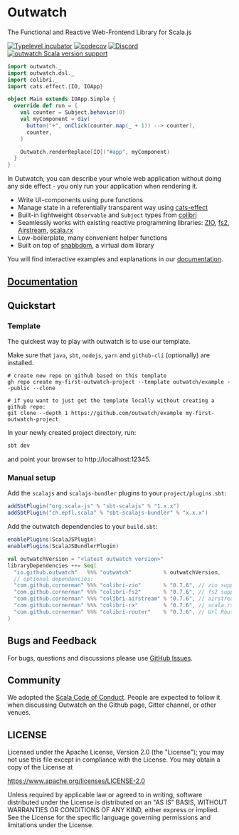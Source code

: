 # Outwatch
The Functional and Reactive Web-Frontend Library for Scala.js

[![Typelevel incubator](https://img.shields.io/badge/typelevel-incubator-F51C2B.svg)](http://typelevel.org)
[![codecov](https://codecov.io/gh/outwatch/outwatch/branch/master/graph/badge.svg?token=TGCcxBnOHi)](https://codecov.io/gh/outwatch/outwatch)
[![Discord](https://img.shields.io/discord/632277896739946517.svg?label=&logo=discord&logoColor=ffffff&color=404244&labelColor=6A7EC2)](https://discord.gg/9V8FZTVZ9R)
[![outwatch Scala version support](https://index.scala-lang.org/outwatch/outwatch/outwatch/latest-by-scala-version.svg?platform=sjs1)](https://index.scala-lang.org/outwatch/outwatch/outwatch)


```scala
import outwatch._
import outwatch.dsl._
import colibri._
import cats.effect.{IO, IOApp}

object Main extends IOApp.Simple {
  override def run = {
    val counter = Subject.behavior(0)
    val myComponent = div(
      button("+", onClick(counter.map(_ + 1)) --> counter),
      counter,
    )

    Outwatch.renderReplace[IO]("#app", myComponent)
  }
}
```
In Outwatch, you can describe your whole web application without doing any side effect - you only run your application when rendering it.

* Write UI-components using pure functions
* Manage state in a referentially transparent way using [cats-effect](https://github.com/typelevel/cats-effect)
* Built-in lightweight `Observable` and `Subject` types from [colibri](http://github.com/cornerman/colibri)
* Seamlessly works with existing reactive programming libraries: [ZIO](https://github.com/zio/zio), [fs2](https://github.com/typelevel/fs2), [Airstream](https://github.com/raquo/airstream), [scala.rx](https://github.com/lihaoyi/scala.rx)
* Low-boilerplate, many convenient helper functions
* Built on top of [snabbdom](https://github.com/snabbdom/snabbdom), a virtual dom library

You will find interactive examples and explanations in our [documentation](https://outwatch.github.io/docs/readme.html).

## [Documentation](https://outwatch.github.io/docs/readme.html)

## Quickstart

### Template

The quickest way to play with outwatch is to use our template.

Make sure that `java`, `sbt`, `nodejs`, `yarn` and `github-cli` (optionally) are installed.

```shell
# create new repo on github based on this template
gh repo create my-first-outwatch-project --template outwatch/example --public --clone

# if you want to just get the template locally without creating a github repo:
git clone --depth 1 https://github.com/outwatch/example my-first-outwatch-project

```

In your newly created project directory, run:

```bash
sbt dev
```

and point your browser to http://localhost:12345.

### Manual setup

Add the `scalajs` and `scalajs-bundler` plugins to your `project/plugins.sbt`:
```scala
addSbtPlugin("org.scala-js" % "sbt-scalajs" % "1.x.x")
addSbtPlugin("ch.epfl.scala" % "sbt-scalajs-bundler" % "x.x.x")
```

Add the outwatch dependencies to your `build.sbt`:
```scala
enablePlugins(ScalaJSPlugin)
enablePlugins(ScalaJSBundlerPlugin)

val outwatchVersion = "<latest outwatch version>"
libraryDependencies ++= Seq(
  "io.github.outwatch"   %%% "outwatch"          % outwatchVersion,
  // optional dependencies:
  "com.github.cornerman" %%% "colibri-zio"       % "0.7.6", // zio support
  "com.github.cornerman" %%% "colibri-fs2"       % "0.7.6", // fs2 support
  "com.github.cornerman" %%% "colibri-airstream" % "0.7.6", // airstream support
  "com.github.cornerman" %%% "colibri-rx"        % "0.7.6", // scala.rx support
  "com.github.cornerman" %%% "colibri-router"    % "0.7.6", // Url Router support
)

```

## Bugs and Feedback
For bugs, questions and discussions please use [GitHub Issues](https://github.com/outwatch/outwatch/issues).


## Community
We adopted the [Scala Code of Conduct](https://www.scala-lang.org/conduct/). People are expected to follow it when discussing Outwatch on the Github page, Gitter channel, or other venues.

## LICENSE

Licensed under the Apache License, Version 2.0 (the "License");
you may not use this file except in compliance with the License.
You may obtain a copy of the License at

<https://www.apache.org/licenses/LICENSE-2.0>

Unless required by applicable law or agreed to in writing, software
distributed under the License is distributed on an "AS IS" BASIS,
WITHOUT WARRANTIES OR CONDITIONS OF ANY KIND, either express or implied.
See the License for the specific language governing permissions and
limitations under the License.
